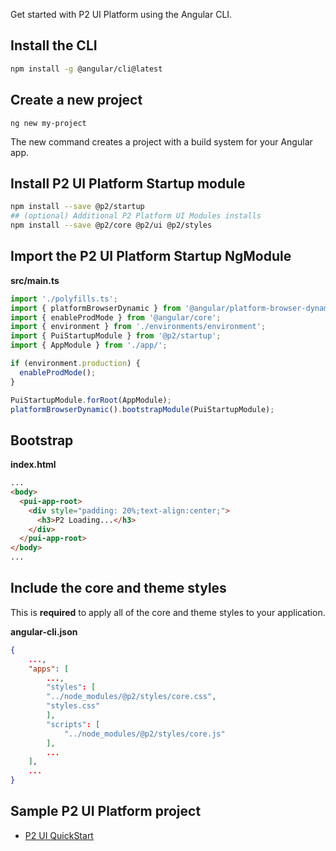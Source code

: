 Get started with P2 UI Platform using the Angular CLI.

## Install the CLI

```bash
npm install -g @angular/cli@latest
```

## Create a new project

```
ng new my-project
```

The new command creates a project with a build system for your Angular app.

## Install P2 UI Platform Startup module

```bash
npm install --save @p2/startup
## (optional) Additional P2 Platform UI Modules installs
npm install --save @p2/core @p2/ui @p2/styles
```

## Import the P2 UI Platform Startup NgModule

**src/main.ts**
```ts
import './polyfills.ts';
import { platformBrowserDynamic } from '@angular/platform-browser-dynamic';
import { enableProdMode } from '@angular/core';
import { environment } from './environments/environment';
import { PuiStartupModule } from '@p2/startup';
import { AppModule } from './app/';

if (environment.production) {
  enableProdMode();
}

PuiStartupModule.forRoot(AppModule);
platformBrowserDynamic().bootstrapModule(PuiStartupModule);
```
## Bootstrap 
**index.html**
```html
...
<body>
  <pui-app-root>
    <div style="padding: 20%;text-align:center;">
      <h3>P2 Loading...</h3>
    </div>
  </pui-app-root>
</body>
...
```

## Include the core and theme styles
This is **required** to apply all of the core and theme styles to your application.

**angular-cli.json**
```json
{
    ...,
    "apps": [
        ...,
        "styles": [
        "../node_modules/@p2/styles/core.css",
        "styles.css"
        ],
        "scripts": [
            "../node_modules/@p2/styles/core.js"
        ],
        ...
    ],
    ...
}
```

## Sample P2 UI Platform project
- [P2 UI QuickStart](http://ui-quickstart.azurewebsites.net)